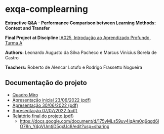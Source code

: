 # exqa-complearning
**Extractive Q&amp;A - Performance Comparison between Learning Methods:  Context and Transfer**


**Final Project at Discipline**
[IA025, Introdução ao Aprendizado Profundo, Turma A](https://www.dac.unicamp.br/portal/caderno-de-horarios/2022/1/S/P/FEEC/IA025)

**Authors:** Leonardo Augusto da Silva Pacheco e  Marcus Vinícius Borela de Castro

**Teachers:** Roberto de Alencar Lotufo e Rodrigo Frassetto Nogueira

## Documentação do projeto
* [Quadro Miro](https://miro.com/app/board/uXjVOr04EAw=/?share_link_id=606867964752)
* [Apresentação inicial 23/06/2022 (pdf)](docs/presentations/CompLearningExQA-Presentation-20220623.pdf)
* [Apresentação 30/06/2022 (pdf)](docs/presentations/CompLearningExQA-Presentation-20220630.pdf)
* [Apresentação 07/07/2022 (pdf)](docs/presentations/CompLearningExQA-Presentation-20220707.pdf)
* [Relatório final do projeto (pdf)](Relatório_Final_Projeto_exqa-complearning.pdf)
  * https://docs.google.com/document/d/175yMLs59uv4IqAm0q6qgd6lO78n_Y4gVUmtjD5gxUc8/edit?usp=sharing
